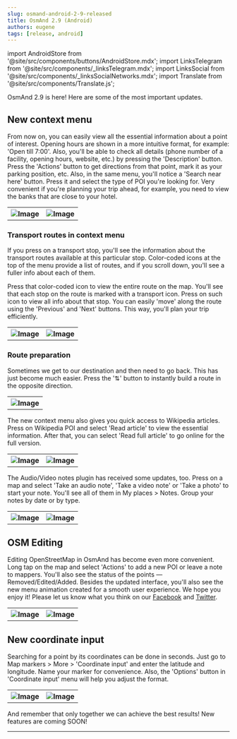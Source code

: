 ```yaml
---
slug: osmand-android-2-9-released
title: OsmAnd 2.9 (Android)
authors: eugene
tags: [release, android]
---
```

import AndroidStore from '@site/src/components/buttons/AndroidStore.mdx';
import LinksTelegram from '@site/src/components/_linksTelegram.mdx';
import LinksSocial from '@site/src/components/_linksSocialNetworks.mdx';
import Translate from '@site/src/components/Translate.js';

OsmAnd 2.9 is here! Here are some of the most important updates.

<!--truncate-->

## New context menu

From now on, you can easily view all the essential information about a point of interest. Opening hours are shown in a more intuitive format, for example: 'Open till 7:00'. Also, you'll be able to check all details (phone number of a facility, opening hours, website, etc.) by pressing the 'Description' button. Press the 'Actions' button to get directions from that point, mark it as your parking position, etc. Also, in the same menu, you'll notice a 'Search near here' button. Press it and select the type of POI you're looking for. Very convenient if you're planning your trip ahead, for example, you need to view the banks that are close to your hotel.

<table class="blogimage">
  <tr>
    <th><img src={require('./context_1.png').default} alt="Image"/></th>
    <th><img src={require('./context_2.png').default} alt="Image"/></th>
      </tr>
</table> 


### Transport routes in context menu

If you press on a transport stop, you'll see the information about the transport routes available at this particular stop. Color-coded icons at the top of the menu provide a list of routes, and if you scroll down, you'll see a fuller info about each of them.

Press that color-coded icon to view the entire route on the map. You'll see that each stop on the route is marked with a transport icon. Press on such icon to view all info about that stop. You can easily 'move' along the route using the 'Previous' and 'Next' buttons. This way, you'll plan your trip efficiently.

<table class="blogimage">
  <tr>
    <th><img src={require('./route_1.png').default} alt="Image"/></th>
    <th><img src={require('./route_2.png').default} alt="Image"/></th>
      </tr>
</table> 

### Route preparation

Sometimes we get to our destination and then need to go back. This has just become much easier. Press the '⇅' button to instantly build a route in the opposite direction.

<table class="blogimage">
  <tr>
    <th><img src={require('./route_3.png').default} alt="Image"/></th>
      </tr>
</table> 


The new context menu also gives you quick access to Wikipedia articles. Press on Wikipedia POI and select 'Read article' to view the essential information. After that, you can select 'Read full article' to go online for the full version.

<table class="blogimage">
  <tr>
    <th><img src={require('./wik_1.png').default} alt="Image"/></th>
    <th><img src={require('./wik_2.png').default} alt="Image"/></th>
      </tr>
</table> 

The Audio/Video notes plugin has received some updates, too. Press on a map and select 'Take an audio note', 'Take a video note' or 'Take a photo' to start your note. You'll see all of them in My places > Notes. Group your notes by date or by type.

<table class="blogimage">
  <tr>
    <th><img src={require('./av_1.png').default} alt="Image"/></th>
    <th><img src={require('./av_2.png').default} alt="Image"/></th>
      </tr>
</table> 

## OSM Editing

Editing OpenStreetMap in OsmAnd has become even more convenient. Long tap on the map and select 'Actions' to add a new POI or leave a note to mappers. You'll also see the status of the points &mdash; Removed/Edited/Added.
Besides the updated interface, you'll also see the new menu animation created for a smooth user experience. We hope you enjoy it! Please let us know what you think on our <a href="https://www.facebook.com/osmandapp/">Facebook</a> and <a href="https://www.twitter.com/osmandapp/">Twitter</a>.

<table class="blogimage">
  <tr>
    <th><img src={require('./edit_1.png').default} alt="Image"/></th>
    <th><img src={require('./edit_2.png').default} alt="Image"/></th>
      </tr>
</table> 

## New coordinate input

Searching for a point by its coordinates can be done in seconds. Just go to Map markers > More > 'Coordinate input' and enter the latitude and longitude. Name your marker for convenience. Also, the 'Options' button in 'Coordinate input' menu will help you adjust the format.

<table class="blogimage">
  <tr>
    <th><img src={require('./coordin_1.png').default} alt="Image"/></th>
    <th><img src={require('./coordin_2.png').default} alt="Image"/></th>
      </tr>
</table> 


And remember that only together we can achieve the best results!
New features are coming SOON!

____________________________ 

<LinksSocial/>





<LinksTelegram/>
<AndroidStore/>